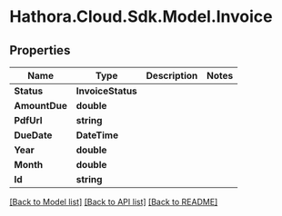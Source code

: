 # Hathora.Cloud.Sdk.Model.Invoice

## Properties

Name | Type | Description | Notes
------------ | ------------- | ------------- | -------------
**Status** | **InvoiceStatus** |  | 
**AmountDue** | **double** |  | 
**PdfUrl** | **string** |  | 
**DueDate** | **DateTime** |  | 
**Year** | **double** |  | 
**Month** | **double** |  | 
**Id** | **string** |  | 

[[Back to Model list]](../README.md#documentation-for-models) [[Back to API list]](../README.md#documentation-for-api-endpoints) [[Back to README]](../README.md)

